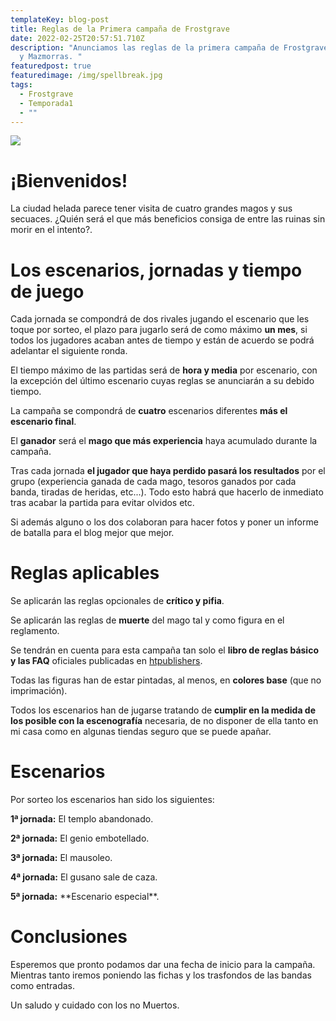 ```yaml
---
templateKey: blog-post
title: Reglas de la Primera campaña de Frostgrave
date: 2022-02-25T20:57:51.710Z
description: "Anunciamos las reglas de la primera campaña de Frostgrave de Kekos
  y Mazmorras. "
featuredpost: true
featuredimage: /img/spellbreak.jpg
tags:
  - Frostgrave
  - Temporada1
  - ""
---
```

![](/img/spellbreak.jpg)

# ¡Bienvenidos! 

La ciudad helada parece tener visita de cuatro grandes magos y sus secuaces. ¿Quién será el que más beneficios consiga de entre las ruinas sin morir en el intento?.

# Los escenarios, jornadas y tiempo de juego

Cada jornada se compondrá de dos rivales jugando el escenario que les toque por sorteo, el plazo para jugarlo será de como máximo **un mes**, si todos los jugadores acaban antes de tiempo y están de acuerdo se podrá adelantar el siguiente ronda. 

El tiempo máximo de las partidas será de **hora y media** por escenario, con la excepción del último escenario cuyas reglas se anunciarán a su debido tiempo.

La campaña se compondrá de **cuatro** escenarios diferentes **más el escenario final**.

El **ganador** será el **mago que más experiencia** haya acumulado durante la campaña.

Tras cada jornada **el jugador que haya perdido pasará los resultados** por el grupo (experiencia ganada de cada mago, tesoros ganados por cada banda, tiradas de heridas, etc...). Todo esto habrá que hacerlo de inmediato tras acabar la partida para evitar olvidos etc.

Si además alguno o los dos colaboran para hacer fotos y poner un informe de batalla para el blog mejor que mejor.

# Reglas aplicables

Se aplicarán las reglas opcionales de **crítico y pifia**.

Se aplicarán las reglas de **muerte** del mago tal y como figura en el reglamento.

Se tendrán en cuenta para esta campaña tan solo el **libro de reglas básico y las FAQ** oficiales publicadas en [htpublishers](https://htpublishers.es/).

Todas las figuras han de estar pintadas, al menos, en **colores base** (que no imprimación).

Todos los escenarios han de jugarse tratando de **cumplir en la medida de los posible con la escenografía** necesaria, de no disponer de ella tanto en mi casa como en algunas tiendas seguro que se puede apañar.

# Escenarios

Por sorteo los escenarios han sido los siguientes:

**1ª jornada:** El templo abandonado.

**2ª jornada:** El genio embotellado.

**3ª jornada:** El mausoleo.

**4ª jornada:** El gusano sale de caza.

**5ª jornada:** \*\*Escenario especial\*\*.

# Conclusiones

Esperemos que pronto podamos dar una fecha de inicio para la campaña. Mientras tanto iremos poniendo las fichas y los trasfondos de las bandas como entradas.

Un saludo y cuidado con los no Muertos.